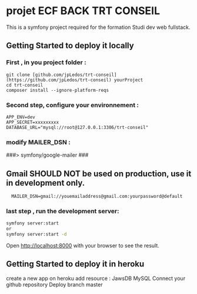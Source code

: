 # projet ECF BACK TRT CONSEIL 

This is a symfony project required for the formation Studi dev web fullstack.

## Getting Started to deploy it locally

### First , in you project folder :

```
git clone [github.com/jpLedos/trt-conseil](https://github.com/jpLedos/trt-conseil) yourProject
cd trt-conseil
composer install --ignore-platform-reqs
```

### Second step, configure your environnement :
```
APP_ENV=dev
APP_SECRET=xxxxxxxxx 
DATABASE_URL="mysql://root@127.0.0.1:3306/trt-conseil"
```


### modify MAILER_DSN  : 

###> symfony/google-mailer ###
## Gmail SHOULD NOT be used on production, use it in development only.
```
  MAILER_DSN=gmail://youemailaddress@gmail.com:yourpassword@default
```


### last  step , run the development server:

```bash
symfony server:start 
or
symfony server:start -d
```

Open [http://localhost:8000](http://localhost:8000) with your browser to see the result.


## Getting Started to deploy it in heroku

create a new app on heroku
add resource : JawsDB MySQL
Connect your github repository
Deploy branch master